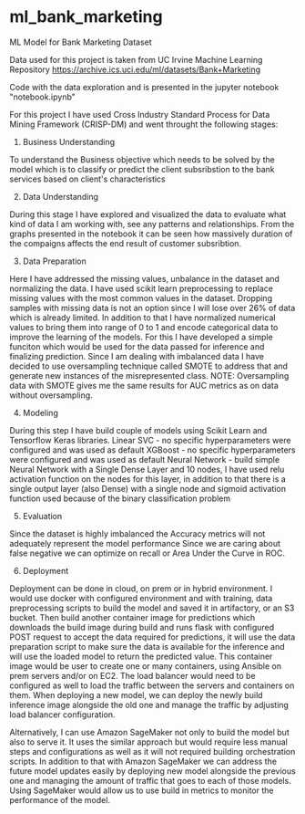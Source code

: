 # ml_bank_marketing

ML Model for Bank Marketing Dataset

Data used for this project is taken from UC Irvine Machine Learning Repository https://archive.ics.uci.edu/ml/datasets/Bank+Marketing

Code with the data exploration and is presented in the jupyter notebook "notebook.ipynb"

For this project I have used Cross Industry Standard Process for Data Mining Framework (CRISP-DM) and went throught the following stages:

1. Business Understanding
    
To understand the Business objective which needs to be solved by the model which is to classify or predict the client subsribstion to the bank services based on client's characteristics

2. Data Understanding

During this stage I have explored and visualized the data to evaluate what kind of data I am working with, see any patterns and relationships.
From the graphs presented in the notebook it can be seen how massively duration of the compaigns affects the end result of customer subsribtion.

3. Data Preparation

Here I have addressed the missing values, unbalance in the dataset and normalizing the data.
I have used scikit learn preprocessing to replace missing values with the most common values in the dataset. Dropping samples with missing data is not an option since I will lose over 26% of data which is already limited.
In addition to that I have normalized numerical values to bring them into range of 0 to 1 and encode categorical data to improve the learning of the models. For this I have developed a simple funciton which would be used for the data passed for inference and finalizing prediction.
Since I am dealing with imbalanced data I have decided to use oversampling technique called SMOTE to address that and generate new instances of the misrepresented class.
NOTE: Oversampling data with SMOTE gives me the same results for AUC metrics as on data without oversampling.

4. Modeling

During this step I have build couple of models using Scikit Learn and Tensorflow Keras libraries.
Linear SVC  - no specific hyperparameters were configured and was used as default 
XGBoost - no specific hyperparameters were configured and was used as default
Neural Network - build simple Neural Network with a Single Dense Layer and 10 nodes, I have used relu activation function on the nodes for this layer, in addition to that there is a single output layer (also Dense) with a single node and sigmoid activation function used because of the binary classification problem

5. Evaluation

Since the dataset is highly imbalanced the Accuracy metrics will not adequately represent the model performance 
Since we are caring about false negative we can optimize on recall or Area Under the Curve in ROC.
   
6. Deployment

Deployment can be done in cloud, on prem or in hybrid environment.
I would use docker with configured environment and with training, data preprocessing scripts to build the model and saved it in artifactory, or an S3 bucket.
Then build another container image for predictions which downloads the build image during build and runs flask with configured POST request to accept the data required for predictions, it will use the data preparation script to make sure the data is available for the inference and will use the loaded model to return the predicted value. 
This container image would be user to create one or many containers, using Ansible on prem servers and/or on EC2. The load balancer would need to be configured as well to load the traffic between the servers and containers on them. When deploying a new model, we can deploy the newly build inference image alongside the old one and manage the traffic by adjusting load balancer configuration.

Alternatively, I can use Amazon SageMaker not only to build the model but also to serve it. It uses the similar approach but would require less manual steps and configurations as well as it will not required building orchestration scripts.
In addition to that with Amazon SageMaker we can address the future model updates easily by deploying new model alongside the previous one and managing the amount of traffic that goes to each of those models. Using SageMaker would allow us to use build in metrics to monitor the performance of the model.

